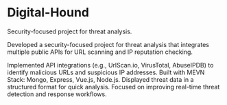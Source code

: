 # Digital-Hound
Security-focused project for threat analysis.

Developed a security-focused project for threat analysis that integrates multiple public APIs for URL scanning and IP reputation checking.

Implemented API integrations (e.g., UrlScan.io, VirusTotal, AbuseIPDB) to identify malicious URLs and suspicious IP addresses.
Built with MEVN Stack: Mongo, Express, Vue.js, Node.js.
Displayed threat data in a structured format for quick analysis.
Focused on improving real-time threat detection and response workflows.
